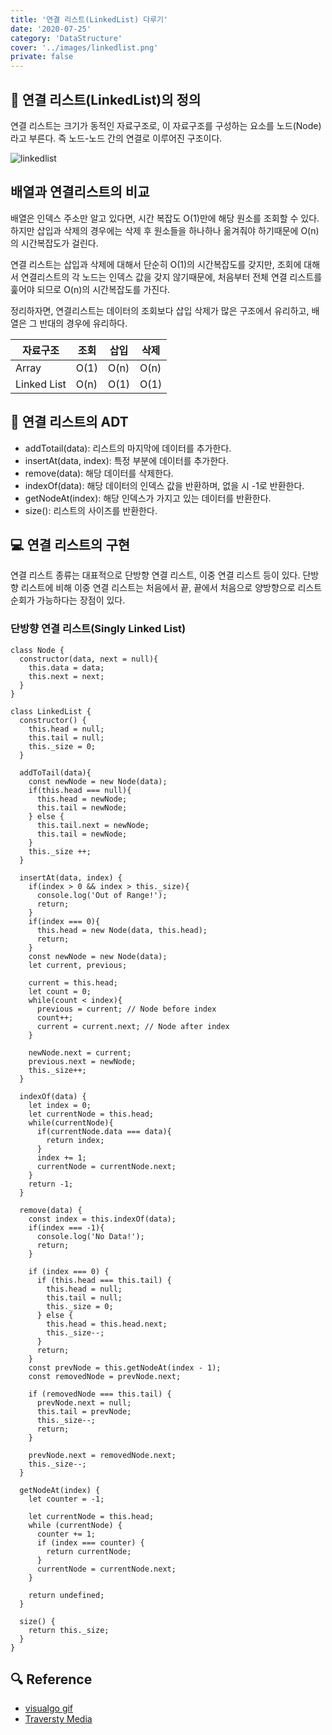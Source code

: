 ```yaml
---
title: '연결 리스트(LinkedList) 다루기'
date: '2020-07-25'
category: 'DataStructure'
cover: '../images/linkedlist.png'
private: false
---
```


## 🧵 연결 리스트(LinkedList)의 정의

연결 리스트는 크기가 동적인 자료구조로, 이 자료구조를 구성하는 요소를 노드(Node)라고 부른다. 즉 노드-노드 간의 연결로 이루어진 구조이다.

<img src="https://i.ibb.co/fpGP2pv/linkedlist.gif" alt="linkedlist">

## 배열과 연결리스트의 비교

배열은 인덱스 주소만 알고 있다면, 시간 복잡도 O(1)만에 해당 원소를 조회할 수 있다. 하지만 삽입과 삭제의 경우에는 삭제 후 원소들을 하나하나 옮겨줘야 하기때문에 O(n)의 시간복잡도가 걸린다.

연결 리스트는 삽입과 삭제에 대해서 단순히 O(1)의 시간복잡도를 갖지만, 조회에 대해서 연결리스트의 각 노드는 인덱스 값을 갖지 않기때문에, 처음부터 전체 연결 리스트를 훑어야 되므로 O(n)의 시간복잡도를 가진다.

정리하자면, 연결리스트는 데이터의 조회보다 삽입 삭제가 많은 구조에서 유리하고, 배열은 그 반대의 경우에 유리하다.

|자료구조 | 조회| 삽입| 삭제 |
|--------|------|----|--|
|Array | O(1)| O(n)| O(n)|
|Linked List| O(n)| O(1)|O(1)|

## 🎨 연결 리스트의 ADT

- addTotail(data): 리스트의 마지막에 데이터를 추가한다.
- insertAt(data, index): 특정 부분에 데이터를 추가한다.
- remove(data): 해당 데이터를 삭제한다.
- indexOf(data): 해당 데이터의 인덱스 값을 반환하며, 없을 시 -1로 반환한다.
- getNodeAt(index): 해당 인덱스가 가지고 있는 데이터를 반환한다.
- size(): 리스트의 사이즈를 반환한다.


## 💻 연결 리스트의 구현

연결 리스트 종류는 대표적으로 단방향 연결 리스트, 이중 연결 리스트 등이 있다. 단방향 리스트에 비해 이중 연결 리스트는 처음에서 끝, 끝에서 처음으로 양방향으로 리스트 순회가 가능하다는 장점이 있다.

### 단방향 연결 리스트(Singly Linked List)

```
class Node {
  constructor(data, next = null){
    this.data = data;
    this.next = next;
  }
}

class LinkedList {
  constructor() {
    this.head = null;
    this.tail = null;
    this._size = 0;
  }

  addToTail(data){
    const newNode = new Node(data);
    if(this.head === null){
      this.head = newNode;
      this.tail = newNode;
    } else {
      this.tail.next = newNode;
      this.tail = newNode;
    }
    this._size ++;
  }

  insertAt(data, index) {
    if(index > 0 && index > this._size){
      console.log('Out of Range!');
      return;
    }
    if(index === 0){
      this.head = new Node(data, this.head);
      return;
    }
    const newNode = new Node(data);
    let current, previous;

    current = this.head;
    let count = 0;
    while(count < index){
      previous = current; // Node before index
      count++;
      current = current.next; // Node after index
    }

    newNode.next = current;
    previous.next = newNode;
    this._size++;
  }

  indexOf(data) {
    let index = 0;
    let currentNode = this.head;
    while(currentNode){
      if(currentNode.data === data){
        return index;
      }
      index += 1;
      currentNode = currentNode.next;
    }
    return -1;
  }

  remove(data) {
    const index = this.indexOf(data);
    if(index === -1){
      console.log('No Data!');
      return;
    }

    if (index === 0) {
      if (this.head === this.tail) {
        this.head = null;
        this.tail = null;
        this._size = 0;
      } else {
        this.head = this.head.next;
        this._size--;
      }
      return;
    }
    const prevNode = this.getNodeAt(index - 1);
    const removedNode = prevNode.next;

    if (removedNode === this.tail) {
      prevNode.next = null;
      this.tail = prevNode;
      this._size--;
      return;
    }

    prevNode.next = removedNode.next;
    this._size--;
  }

  getNodeAt(index) {
    let counter = -1;

    let currentNode = this.head;
    while (currentNode) {
      counter += 1;
      if (index === counter) {
        return currentNode;
      }
      currentNode = currentNode.next;
    }

    return undefined;
  }

  size() {
    return this._size;
  }
}
```

## 🔍 Reference
- [visualgo gif](https://visualgo.net/)
- [Traversty Media](https://www.youtube.com/watch?v=ZBdE8DElQQU&ab_channel=TraversyMedia)